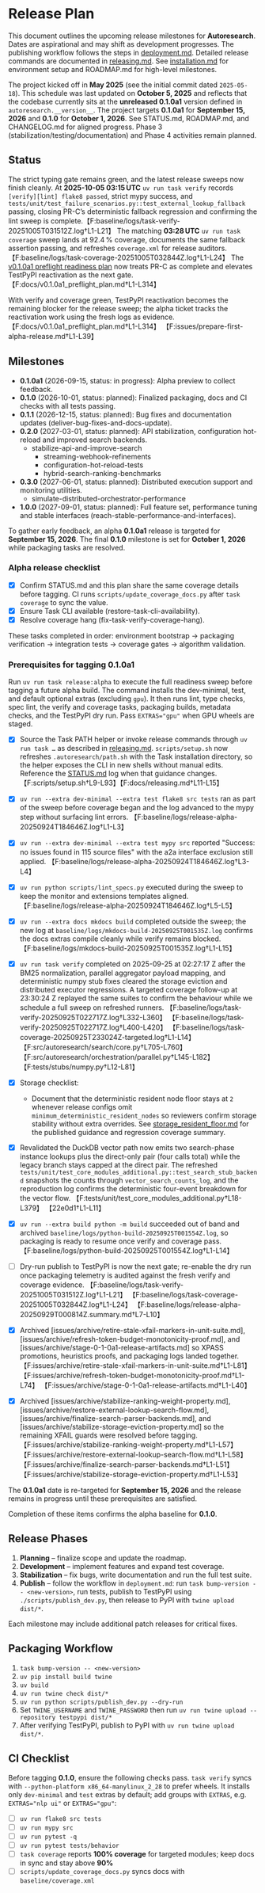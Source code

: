 # Release Plan

This document outlines the upcoming release milestones for **Autoresearch**.
Dates are aspirational and may shift as development progresses.
The publishing workflow follows the steps in
[deployment.md](deployment.md). Detailed release commands are documented in
[releasing.md](releasing.md). See
[installation.md](installation.md) for environment setup and
ROADMAP.md for high-level milestones.

The project kicked off in **May 2025** (see the initial commit dated
`2025-05-18`). This schedule was last updated on **October 5, 2025** and
reflects that the codebase currently sits at the **unreleased 0.1.0a1** version
defined in `autoresearch.__version__`. The project targets **0.1.0a1** for
**September 15, 2026** and **0.1.0** for **October 1, 2026**. See
STATUS.md, ROADMAP.md, and CHANGELOG.md for aligned progress. Phase 3
(stabilization/testing/documentation) and Phase 4 activities remain planned.

## Status

The strict typing gate remains green, and the latest release sweeps now finish
cleanly. At **2025-10-05 03:15 UTC** `uv run task verify` records
`[verify][lint] flake8 passed`, strict mypy success, and
`tests/unit/test_failure_scenarios.py::test_external_lookup_fallback`
passing, closing PR-C’s deterministic fallback regression and confirming the
lint sweep is complete.【F:baseline/logs/task-verify-20251005T031512Z.log†L1-L21】
The matching **03:28 UTC** `uv run task coverage` sweep lands at 92.4 %
coverage, documents the same fallback assertion passing, and refreshes
`coverage.xml` for release auditors.
【F:baseline/logs/task-coverage-20251005T032844Z.log†L1-L24】
The [v0.1.0a1 preflight readiness plan](v0.1.0a1_preflight_plan.md) now treats
PR-C as complete and elevates TestPyPI reactivation as the next gate.
【F:docs/v0.1.0a1_preflight_plan.md†L1-L314】

With verify and coverage green, TestPyPI reactivation becomes the remaining
blocker for the release sweep; the alpha ticket tracks the reactivation work
using the fresh logs as evidence.【F:docs/v0.1.0a1_preflight_plan.md†L1-L314】
【F:issues/prepare-first-alpha-release.md†L1-L39】


## Milestones

- **0.1.0a1** (2026-09-15, status: in progress): Alpha preview to collect
  feedback.
- **0.1.0** (2026-10-01, status: planned): Finalized packaging, docs and CI
  checks with all tests passing.
- **0.1.1** (2026-12-15, status: planned): Bug fixes and documentation
  updates (deliver-bug-fixes-and-docs-update).
- **0.2.0** (2027-03-01, status: planned): API stabilization, configuration
  hot-reload and improved search backends.
  - stabilize-api-and-improve-search
    - streaming-webhook-refinements
    - configuration-hot-reload-tests
    - hybrid-search-ranking-benchmarks
- **0.3.0** (2027-06-01, status: planned): Distributed execution support and
  monitoring utilities.
  - simulate-distributed-orchestrator-performance
- **1.0.0** (2027-09-01, status: planned): Full feature set, performance
  tuning and stable interfaces
  (reach-stable-performance-and-interfaces).

To gather early feedback, an alpha **0.1.0a1** release is targeted for
**September 15, 2026**. The final **0.1.0** milestone is set for
**October 1, 2026** while packaging tasks are resolved.

### Alpha release checklist

- [x] Confirm STATUS.md and this plan share the same coverage details before
  tagging. CI runs `scripts/update_coverage_docs.py` after `task coverage` to
  sync the value.
- [x] Ensure Task CLI available (restore-task-cli-availability).
- [x] Resolve coverage hang (fix-task-verify-coverage-hang).

These tasks completed in order: environment bootstrap → packaging verification
→ integration tests → coverage gates → algorithm validation.

### Prerequisites for tagging 0.1.0a1

Run `uv run task release:alpha` to execute the full readiness sweep before
tagging a future alpha build. The command installs the dev-minimal, test, and
default optional extras (excluding `gpu`). It then runs lint, type checks, spec
lint, the verify and coverage tasks, packaging builds, metadata checks, and the
TestPyPI dry run. Pass `EXTRAS="gpu"` when GPU wheels are staged.

- [x] Source the Task PATH helper or invoke release commands through
  `uv run task …` as described in
  [releasing.md](releasing.md#preparing-the-environment). `scripts/setup.sh`
  now refreshes `.autoresearch/path.sh` with the Task installation directory,
  so the helper exposes the CLI in new shells without manual edits.
  Reference the [STATUS.md][status-cli] log when that guidance changes.
  【F:scripts/setup.sh†L9-L93】【F:docs/releasing.md†L11-L15】

- [x] `uv run --extra dev-minimal --extra test flake8 src tests` ran as part of
  the sweep before coverage began and the log advanced to the mypy step without
  surfacing lint errors.
  【F:baseline/logs/release-alpha-20250924T184646Z.log†L1-L3】
- [x] `uv run --extra dev-minimal --extra test mypy src` reported "Success: no
  issues found in 115 source files" with the a2a interface exclusion still
  applied.
  【F:baseline/logs/release-alpha-20250924T184646Z.log†L3-L4】
- [x] `uv run python scripts/lint_specs.py` executed during the sweep to keep
  the monitor and extensions templates aligned.
  【F:baseline/logs/release-alpha-20250924T184646Z.log†L5-L5】
- [x] `uv run --extra docs mkdocs build` completed outside the sweep; the new
  log at `baseline/logs/mkdocs-build-20250925T001535Z.log` confirms the docs
  extras compile cleanly while verify remains blocked.
  【F:baseline/logs/mkdocs-build-20250925T001535Z.log†L1-L15】
- [x] `uv run task verify` completed on 2025-09-25 at 02:27:17 Z after the
  BM25 normalization, parallel aggregator payload mapping, and deterministic
  numpy stub fixes cleared the storage eviction and distributed executor
  regressions. A targeted coverage follow-up at 23:30:24 Z replayed the same
  suites to confirm the behaviour while we schedule a full sweep on refreshed
  runners.
  【F:baseline/logs/task-verify-20250925T022717Z.log†L332-L360】
  【F:baseline/logs/task-verify-20250925T022717Z.log†L400-L420】
  【F:baseline/logs/task-coverage-20250925T233024Z-targeted.log†L1-L14】
  【F:src/autoresearch/search/core.py†L705-L760】
  【F:src/autoresearch/orchestration/parallel.py†L145-L182】
  【F:tests/stubs/numpy.py†L12-L81】
- [x] Storage checklist:
  - Document that the deterministic resident node floor stays at `2`
    whenever release configs omit `minimum_deterministic_resident_nodes` so
    reviewers confirm storage stability without extra overrides. See
    [storage_resident_floor.md](storage_resident_floor.md) for the published
    guidance and regression coverage summary.
- [x] Revalidated the DuckDB vector path now emits two search-phase instance
  lookups plus the direct-only pair (four calls total) while the legacy branch
  stays capped at the direct pair. The refreshed
  `tests/unit/test_core_modules_additional.py::test_search_stub_backend`
  snapshots the counts through `vector_search_counts_log`, and the reproduction
  log confirms the deterministic four-event breakdown for the vector flow.
  【F:tests/unit/test_core_modules_additional.py†L18-L379】
  【22e0d1†L1-L11】
- [x] `uv run --extra build python -m build` succeeded out of band and archived
  `baseline/logs/python-build-20250925T001554Z.log`, so packaging is ready to
  resume once verify and coverage pass.
  【F:baseline/logs/python-build-20250925T001554Z.log†L1-L14】
- [ ] Dry-run publish to TestPyPI is now the next gate; re-enable the dry run
  once packaging telemetry is audited against the fresh verify and coverage
  evidence.
  【F:baseline/logs/task-verify-20251005T031512Z.log†L1-L21】
  【F:baseline/logs/task-coverage-20251005T032844Z.log†L1-L24】
  【F:baseline/logs/release-alpha-20250929T000814Z.summary.md†L7-L10】
- [x] Archived
  [issues/archive/retire-stale-xfail-markers-in-unit-suite.md],
  [issues/archive/refresh-token-budget-monotonicity-proof.md], and
  [issues/archive/stage-0-1-0a1-release-artifacts.md] so XPASS promotions,
  heuristics proofs, and packaging logs landed together.
  【F:issues/archive/retire-stale-xfail-markers-in-unit-suite.md†L1-L81】
  【F:issues/archive/refresh-token-budget-monotonicity-proof.md†L1-L74】
  【F:issues/archive/stage-0-1-0a1-release-artifacts.md†L1-L40】
- [x] Archived
  [issues/archive/stabilize-ranking-weight-property.md],
  [issues/archive/restore-external-lookup-search-flow.md],
  [issues/archive/finalize-search-parser-backends.md], and
  [issues/archive/stabilize-storage-eviction-property.md] so the remaining
  XFAIL guards were resolved before tagging.
  【F:issues/archive/stabilize-ranking-weight-property.md†L1-L57】
  【F:issues/archive/restore-external-lookup-search-flow.md†L1-L58】
  【F:issues/archive/finalize-search-parser-backends.md†L1-L51】
  【F:issues/archive/stabilize-storage-eviction-property.md†L1-L53】

The **0.1.0a1** date is re-targeted for **September 15, 2026** and the release
remains in progress until these prerequisites are satisfied.

Completion of these items confirms the alpha baseline for **0.1.0**.

## Release Phases

1. **Planning** – finalize scope and update the roadmap.
2. **Development** – implement features and expand test coverage.
3. **Stabilization** – fix bugs, write documentation and run the full test
   suite.
4. **Publish** – follow the workflow in `deployment.md`: run
   `task bump-version -- <new-version>`, run tests, publish to TestPyPI using
   `./scripts/publish_dev.py`, then release to PyPI with `twine upload dist/*`.

Each milestone may include additional patch releases for critical fixes.

## Packaging Workflow

1. `task bump-version -- <new-version>`
2. `uv pip install build twine`
3. `uv build`
4. `uv run twine check dist/*`
5. `uv run python scripts/publish_dev.py --dry-run`
6. Set `TWINE_USERNAME` and `TWINE_PASSWORD` then run
   `uv run twine upload --repository testpypi dist/*`
7. After verifying TestPyPI, publish to PyPI with
   `uv run twine upload dist/*`.

## CI Checklist

Before tagging **0.1.0**, ensure the following checks pass. `task verify`
syncs with `--python-platform x86_64-manylinux_2_28` to prefer wheels. It
installs only `dev-minimal` and `test` extras by default; add groups with
`EXTRAS`, e.g. `EXTRAS="nlp ui"` or `EXTRAS="gpu"`:

- [ ] `uv run flake8 src tests`
- [ ] `uv run mypy src`
- [ ] `uv run pytest -q`
- [ ] `uv run pytest tests/behavior`
- [ ] `task coverage` reports **100% coverage** for targeted modules; keep docs
  in sync and stay above **90%**
- [ ] `scripts/update_coverage_docs.py` syncs docs with
  `baseline/coverage.xml`

[status-cli]:
  https://github.com/autoresearch/autoresearch/blob/main/STATUS.md#status

